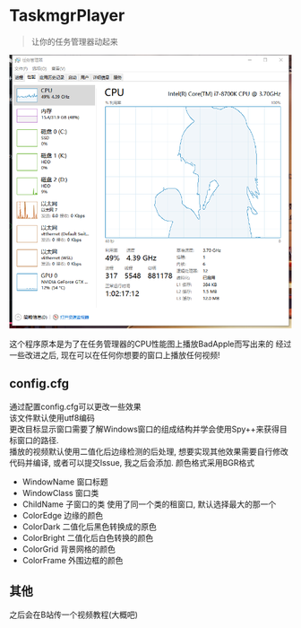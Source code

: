 # TaskmgrPlayer
 >让你的任务管理器动起来

![Demo](./Images/TaskmgrPlayer.png) 

 这个程序原本是为了在任务管理器的CPU性能图上播放BadApple而写出来的
 经过一些改进之后, 现在可以在任何你想要的窗口上播放任何视频!

 ## config.cfg
通过配置config.cfg可以更改一些效果  
该文件默认使用utf8编码  
更改目标显示窗口需要了解Windows窗口的组成结构并学会使用Spy++来获得目标窗口的路径.  
播放的视频默认使用二值化后边缘检测的后处理, 想要实现其他效果需要自行修改代码并编译, 或者可以提交Issue, 我之后会添加.
颜色格式采用BGR格式

- WindowName 窗口标题
- WindowClass 窗口类
- ChildName 子窗口的类  使用了同一个类的租窗口, 默认选择最大的那一个
- ColorEdge 边缘的颜色
- ColorDark 二值化后黑色转换成的原色
- ColorBright 二值化后白色转换的颜色
- ColorGrid 背景网格的颜色
- ColorFrame 外围边框的颜色

## 其他
之后会在B站传一个视频教程(大概吧)
